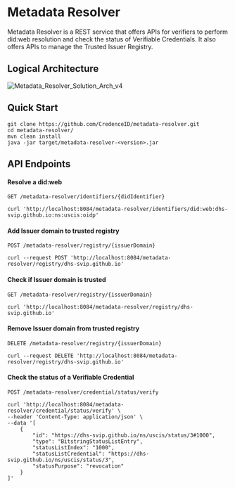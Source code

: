 # Metadata Resolver

Metadata Resolver is a REST service that offers APIs for verifiers to perform did:web resolution and check the status of Verifiable Credentials.
It also offers APIs to manage the Trusted Issuer Registry.

## Logical Architecture

![Metadata_Resolver_Solution_Arch_v4](https://github.com/user-attachments/assets/9715fc86-df05-40d9-a472-fddcffcaa71e)

## Quick Start
    
    git clone https://github.com/CredenceID/metadata-resolver.git
    cd metadata-resolver/
    mvn clean install
    java -jar target/metadata-resolver-<version>.jar

## API Endpoints

#### Resolve a did:web
    GET /metadata-resolver/identifiers/{didIdentifier}
    
    curl 'http://localhost:8084/metadata-resolver/identifiers/did:web:dhs-svip.github.io:ns:uscis:oidp'

#### Add Issuer domain to trusted registry
    POST /metadata-resolver/registry/{issuerDomain}
    
    curl --request POST 'http://localhost:8084/metadata-resolver/registry/dhs-svip.github.io'

#### Check if Issuer domain is trusted    
    GET /metadata-resolver/registry/{issuerDomain}
    
    curl 'http://localhost:8084/metadata-resolver/registry/dhs-svip.github.io'

#### Remove Issuer domain from trusted registry    
    DELETE /metadata-resolver/registry/{issuerDomain}
    
    curl --request DELETE 'http://localhost:8084/metadata-resolver/registry/dhs-svip.github.io'

#### Check the status of a Verifiable Credential
    POST /metadata-resolver/credential/status/verify
    
    curl 'http://localhost:8084/metadata-resolver/credential/status/verify' \
    --header 'Content-Type: application/json' \
    --data '[
        {
            "id": "https://dhs-svip.github.io/ns/uscis/status/3#1000",
            "type": "BitstringStatusListEntry",
            "statusListIndex": "1000",
            "statusListCredential": "https://dhs-svip.github.io/ns/uscis/status/3",
            "statusPurpose": "revocation"
        }
    ]'
